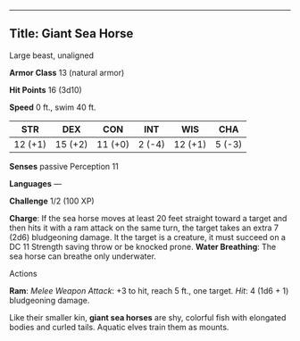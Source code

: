 -------------------------
Title: Giant Sea Horse
-------------------------


Large beast, unaligned

**Armor Class** 13 (natural armor)

**Hit Points** 16 (3d10)

**Speed** 0 ft., swim 40 ft.

| STR    | DEX     | CON     | INT     | WIS     | CHA
|---------| -------- |--------- |--------- |---------| --------
| 12 (+1)   | 15 (+2)   | 11 (+0)   | 2 (-4)   | 12 (+1)   | 5 (-3)

**Senses** passive Perception 11

**Languages** —

**Challenge** 1/2 (100 XP)


**Charge**: If the sea horse moves at least 20 feet straight toward
a target and then hits it with a ram attack on the same turn, the
target takes an extra 7 (2d6) bludgeoning damage. It the target is a
creature, it must succeed on a DC 11 Strength saving throw or be
knocked prone.
**Water Breathing**: The sea horse can breathe only underwater.


Actions

**Ram**: *Melee Weapon Attack*: +3 to hit, reach 5 ft., one target.
*Hit*: 4 (1d6 + 1) bludgeoning damage.

Like their smaller kin, **giant sea horses** are shy, colorful fish with
elongated bodies and curled tails. Aquatic elves train them as mounts.

